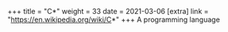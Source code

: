+++
title = "C*"
weight = 33
date = 2021-03-06
[extra]
link = "https://en.wikipedia.org/wiki/C*"
+++
A programming language

